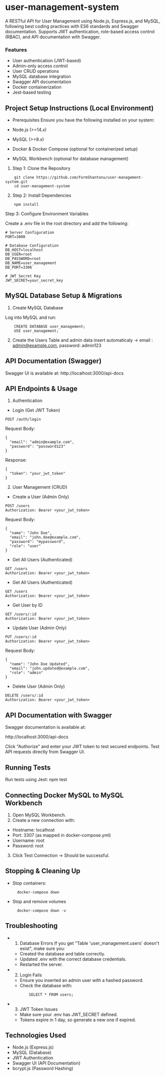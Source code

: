 # user-management-system

A RESTful API for User Management using Node.js, Express.js, and MySQL, following best coding practices with ES6 standards and Swagger documentation.
Supports JWT authentication, role-based access control (RBAC), and API documentation with Swagger.

### Features ###

* User authentication (JWT-based)
* Admin-only access control
* User CRUD operations
* MySQL database integration
* Swagger API documentation
* Docker containerization
* Jest-based testing

## Project Setup Instructions (Local Environment)

* Prerequisites
Ensure you have the following installed on your system:

* Node.js (>=14.x)
* MySQL (>=8.x)
* Docker & Docker Compose (optional for containerized setup)
* MySQL Workbench (optional for database management)

1. Step 1: Clone the Repository

```
    git clone https://github.com/FormShantonu/user-management-system.git
    cd user-management-system
```

2. Step 2: Install Dependencies

```
    npm install
```

Step 3: Configure Environment Variables

Create a .env file in the root directory and add the following:

```
# Server Configuration
PORT=3000

# Database Configuration
DB_HOST=localhost
DB_USER=root
DB_PASSWORD=root
DB_NAME=user_management
DB_PORT=3306

# JWT Secret Key
JWT_SECRET=your_secret_key
```

## MySQL Database Setup & Migrations

1. Create MySQL Database

Log into MySQL and run:

```
    CREATE DATABASE user_management;
    USE user_management;
```

2. Create the Users Table and  admin data insert automaticaly -> email : admin@example.com, password: admin123

## API Documentation (Swagger) ##

Swagger UI is available at: http://localhost:3000/api-docs

## API Endpoints & Usage

1. Authentication

- Login (Get JWT Token)

```
POST /auth/login

```

Request Body:

```
{
  "email": "admin@example.com",
  "password": "password123"
}

```

Response:

```
{
  "token": "your_jwt_token"
}

```

2. User Management (CRUD)

- Create a User (Admin Only)

```
POST /users
Authorization: Bearer <your_jwt_token>

```

Request Body:

```
{
  "name": "John Doe",
  "email": "john.doe@example.com",
  "password": "mypassword",
  "role": "user"
}

```

- Get All Users (Authenticated)

```
GET /users
Authorization: Bearer <your_jwt_token>

```

- Get All Users (Authenticated)

```
GET /users
Authorization: Bearer <your_jwt_token>

```

- Get User by ID

```
GET /users/:id
Authorization: Bearer <your_jwt_token>

```

- Update User (Admin Only)

```
PUT /users/:id
Authorization: Bearer <your_jwt_token>
```

Request Body:

```
{
  "name": "John Doe Updated",
  "email": "john.updated@example.com",
  "role": "admin"
}

```

- Delete User (Admin Only)

```
DELETE /users/:id
Authorization: Bearer <your_jwt_token>
```

## API Documentation with Swagger

Swagger documentation is available at:

http://localhost:3000/api-docs

Click "Authorize" and enter your JWT token to test secured endpoints.
Test API requests directly from Swagger UI.

## Running Tests ##
Run tests using Jest: npm test

## Connecting Docker MySQL to MySQL Workbench ##

1. Open MySQL Workbench.
2. Create a new connection with:
  * Hostname: localhost
  * Port: 3307 (as mapped in docker-compose.yml)
  * Username: root
  * Password: root
3. Click Test Connection → Should be successful.

## Stopping & Cleaning Up ##

* Stop containers:
  ```
    docker-compose down
  ```
* Stop and remove volumes

  ```
    docker-compose down -v
  ```

## Troubleshooting

- 1. Database Errors
     If you get "Table 'user_management.users' doesn't exist", make sure you:

  - Created the database and table correctly.
  - Updated .env with the correct database credentials.
  - Restarted the server.

- 2. Login Fails
  - Ensure you inserted an admin user with a hashed password.
  - Check the database with:
    ```
        SELECT * FROM users;
    ```
- 3. JWT Token Issues
  - Make sure your .env has JWT_SECRET defined.
  - Tokens expire in 1 day, so generate a new one if expired.

## Technologies Used

- Node.js (Express.js)
- MySQL (Database)
- JWT Authentication
- Swagger UI (API Documentation)
- bcrypt.js (Password Hashing)
